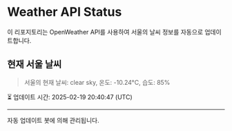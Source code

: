 
# Weather API Status

이 리포지토리는 OpenWeather API를 사용하여 서울의 날씨 정보를 자동으로 업데이트합니다.

## 현재 서울 날씨
> 서울의 현재 날씨: clear sky, 온도: -10.24°C, 습도: 85%

⏳ 업데이트 시간: 2025-02-19 20:40:47 (UTC)

---
자동 업데이트 봇에 의해 관리됩니다.

